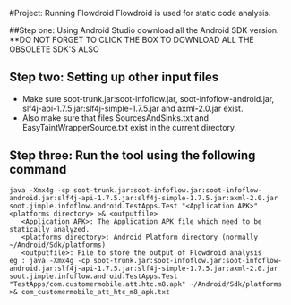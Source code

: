 #Project: Running Flowdroid
Flowdroid is used for static code analysis.

##Step one: Using Android Studio download all the Android SDK version.
**DO NOT FORGET TO CLICK THE BOX TO DOWNLOAD ALL THE OBSOLETE SDK'S ALSO

## Step two: Setting up other input files
* Make sure soot-trunk.jar:soot-infoflow.jar, soot-infoflow-android.jar, slf4j-api-1.7.5.jar:slf4j-simple-1.7.5.jar and axml-2.0.jar exist. 
* Also make sure that files SourcesAndSinks.txt and EasyTaintWrapperSource.txt exist in the current directory.

## Step three: Run the tool using the following command 
```
java -Xmx4g -cp soot-trunk.jar:soot-infoflow.jar:soot-infoflow-android.jar:slf4j-api-1.7.5.jar:slf4j-simple-1.7.5.jar:axml-2.0.jar soot.jimple.infoflow.android.TestApps.Test "<Application APK>" <platforms directory> >& <outputfile>
   <Application APK>: The Application APK file which need to be statically analyzed. 
   <platforms directory>: Android Platform directory (normally ~/Android/Sdk/platforms)
   <outputfile>: File to store the output of Flowdroid analysis
eg : java -Xmx4g -cp soot-trunk.jar:soot-infoflow.jar:soot-infoflow-android.jar:slf4j-api-1.7.5.jar:slf4j-simple-1.7.5.jar:axml-2.0.jar soot.jimple.infoflow.android.TestApps.Test "TestApps/com.customermobile.att.htc.m8.apk" ~/Android/Sdk/platforms >& com_customermobile_att_htc_m8_apk.txt
``` 